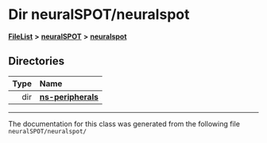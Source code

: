 

# Dir neuralSPOT/neuralspot



[**FileList**](files.md) **>** [**neuralSPOT**](dir_75594cce7c7773aa3cb253214bf56510.md) **>** [**neuralspot**](dir_b737d82f35ec218ac5a7ef4105db9c0e.md)














## Directories

| Type | Name |
| ---: | :--- |
| dir | [**ns-peripherals**](dir_62cbd78784261bb0d09981988628a167.md) <br> |

























































------------------------------
The documentation for this class was generated from the following file `neuralSPOT/neuralspot/`

